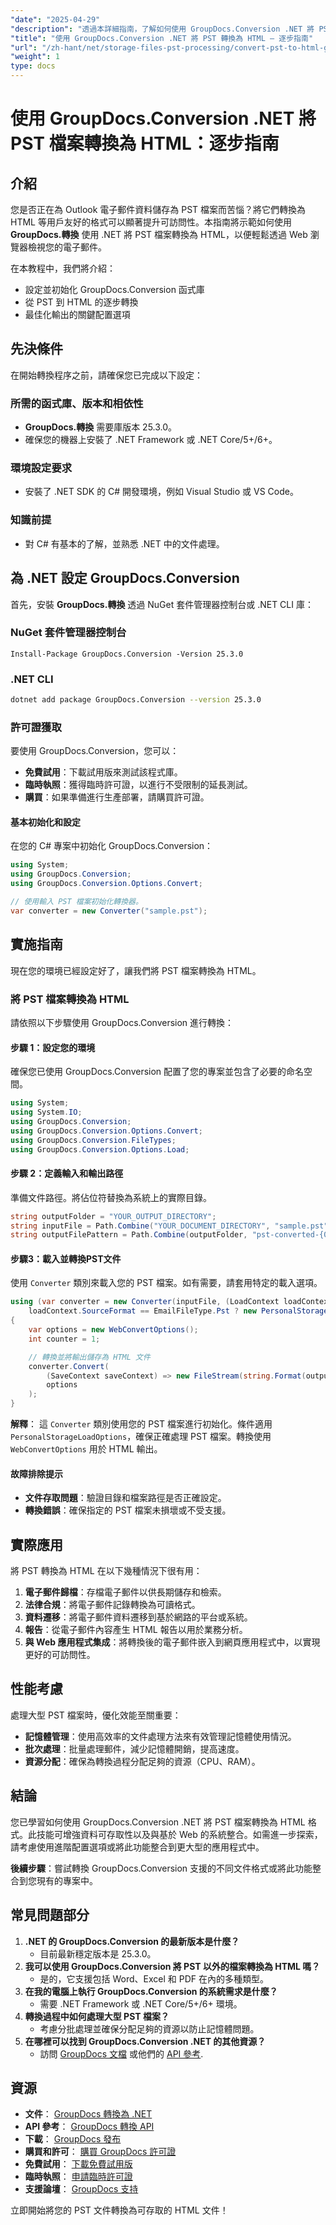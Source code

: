 ```yaml
---
"date": "2025-04-29"
"description": "透過本詳細指南，了解如何使用 GroupDocs.Conversion .NET 將 PST 檔案轉換為 HTML。簡化電子郵件資料的訪問，並提升專案整合度。"
"title": "使用 GroupDocs.Conversion .NET 將 PST 轉換為 HTML — 逐步指南"
"url": "/zh-hant/net/storage-files-pst-processing/convert-pst-to-html-groupdocs-conversion-net/"
"weight": 1
type: docs
---
```

# 使用 GroupDocs.Conversion .NET 將 PST 檔案轉換為 HTML：逐步指南

## 介紹

您是否正在為 Outlook 電子郵件資料儲存為 PST 檔案而苦惱？將它們轉換為 HTML 等用戶友好的格式可以顯著提升可訪問性。本指南將示範如何使用 **GroupDocs.轉換** 使用 .NET 將 PST 檔案轉換為 HTML，以便輕鬆透過 Web 瀏覽器檢視您的電子郵件。

在本教程中，我們將介紹：
- 設定並初始化 GroupDocs.Conversion 函式庫
- 從 PST 到 HTML 的逐步轉換
- 最佳化輸出的關鍵配置選項

## 先決條件

在開始轉換程序之前，請確保您已完成以下設定：

### 所需的函式庫、版本和相依性

- **GroupDocs.轉換** 需要庫版本 25.3.0。
- 確保您的機器上安裝了 .NET Framework 或 .NET Core/5+/6+。

### 環境設定要求

- 安裝了 .NET SDK 的 C# 開發環境，例如 Visual Studio 或 VS Code。

### 知識前提

- 對 C# 有基本的了解，並熟悉 .NET 中的文件處理。

## 為 .NET 設定 GroupDocs.Conversion

首先，安裝 **GroupDocs.轉換** 透過 NuGet 套件管理器控制台或 .NET CLI 庫：

### NuGet 套件管理器控制台
```shell
Install-Package GroupDocs.Conversion -Version 25.3.0
```

### .NET CLI
```bash
dotnet add package GroupDocs.Conversion --version 25.3.0
```

### 許可證獲取

要使用 GroupDocs.Conversion，您可以：
- **免費試用**：下載試用版來測試該程式庫。
- **臨時執照**：獲得臨時許可證，以進行不受限制的延長測試。
- **購買**：如果準備進行生產部署，請購買許可證。

#### 基本初始化和設定

在您的 C# 專案中初始化 GroupDocs.Conversion：
```csharp
using System;
using GroupDocs.Conversion;
using GroupDocs.Conversion.Options.Convert;

// 使用輸入 PST 檔案初始化轉換器。
var converter = new Converter("sample.pst");
```

## 實施指南

現在您的環境已經設定好了，讓我們將 PST 檔案轉換為 HTML。

### 將 PST 檔案轉換為 HTML

請依照以下步驟使用 GroupDocs.Conversion 進行轉換：

#### 步驟 1：設定您的環境
確保您已使用 GroupDocs.Conversion 配置了您的專案並包含了必要的命名空間。
```csharp
using System;
using System.IO;
using GroupDocs.Conversion;
using GroupDocs.Conversion.Options.Convert;
using GroupDocs.Conversion.FileTypes;
using GroupDocs.Conversion.Options.Load;
```
#### 步驟 2：定義輸入和輸出路徑
準備文件路徑。將佔位符替換為系統上的實際目錄。
```csharp
string outputFolder = "YOUR_OUTPUT_DIRECTORY";
string inputFile = Path.Combine("YOUR_DOCUMENT_DIRECTORY", "sample.pst");
string outputFilePattern = Path.Combine(outputFolder, "pst-converted-{0}-to.html");
```
#### 步驟3：載入並轉換PST文件
使用 `Converter` 類別來載入您的 PST 檔案。如有需要，請套用特定的載入選項。
```csharp
using (var converter = new Converter(inputFile, (LoadContext loadContext) => 
    loadContext.SourceFormat == EmailFileType.Pst ? new PersonalStorageLoadOptions() : null))
{
    var options = new WebConvertOptions();
    int counter = 1;

    // 轉換並將輸出儲存為 HTML 文件
    converter.Convert(
        (SaveContext saveContext) => new FileStream(string.Format(outputFilePattern, counter++), FileMode.Create),
        options
    );
}
```
**解釋**： 這 `Converter` 類別使用您的 PST 檔案進行初始化。條件適用 `PersonalStorageLoadOptions`，確保正確處理 PST 檔案。轉換使用 `WebConvertOptions` 用於 HTML 輸出。

#### 故障排除提示
- **文件存取問題**：驗證目錄和檔案路徑是否正確設定。
- **轉換錯誤**：確保指定的 PST 檔案未損壞或不受支援。

## 實際應用
將 PST 轉換為 HTML 在以下幾種情況下很有用：
1. **電子郵件歸檔**：存檔電子郵件以供長期儲存和檢索。
2. **法律合規**：將電子郵件記錄轉換為可讀格式。
3. **資料遷移**：將電子郵件資料遷移到基於網路的平台或系統。
4. **報告**：從電子郵件內容產生 HTML 報告以用於業務分析。
5. **與 Web 應用程式集成**：將轉換後的電子郵件嵌入到網頁應用程式中，以實現更好的可訪問性。

## 性能考慮
處理大型 PST 檔案時，優化效能至關重要：
- **記憶體管理**：使用高效率的文件處理方法來有效管理記憶體使用情況。
- **批次處理**：批量處理郵件，減少記憶體開銷，提高速度。
- **資源分配**：確保為轉換過程分配足夠的資源（CPU、RAM）。

## 結論
您已學習如何使用 GroupDocs.Conversion .NET 將 PST 檔案轉換為 HTML 格式。此技能可增強資料可存取性以及與基於 Web 的系統整合。如需進一步探索，請考慮使用進階配置選項或將此功能整合到更大型的應用程式中。

**後續步驟**：嘗試轉換 GroupDocs.Conversion 支援的不同文件格式或將此功能整合到您現有的專案中。

## 常見問題部分
1. **.NET 的 GroupDocs.Conversion 的最新版本是什麼？**
   - 目前最新穩定版本是 25.3.0。
2. **我可以使用 GroupDocs.Conversion 將 PST 以外的檔案轉換為 HTML 嗎？**
   - 是的，它支援包括 Word、Excel 和 PDF 在內的多種類型。
3. **在我的電腦上執行 GroupDocs.Conversion 的系統需求是什麼？**
   - 需要 .NET Framework 或 .NET Core/5+/6+ 環境。
4. **轉換過程中如何處理大型 PST 檔案？**
   - 考慮分批處理並確保分配足夠的資源以防止記憶體問題。
5. **在哪裡可以找到 GroupDocs.Conversion .NET 的其他資源？**
   - 訪問 [GroupDocs 文檔](https://docs.groupdocs.com/conversion/net/) 或他們的 [API 參考](https://reference。groupdocs.com/conversion/net/).

## 資源
- **文件**： [GroupDocs 轉換為 .NET](https://docs.groupdocs.com/conversion/net/)
- **API 參考**： [GroupDocs 轉換 API](https://reference.groupdocs.com/conversion/net/)
- **下載**： [GroupDocs 發布](https://releases.groupdocs.com/conversion/net/)
- **購買和許可**： [購買 GroupDocs 許可證](https://purchase.groupdocs.com/buy)
- **免費試用**： [下載免費試用版](https://releases.groupdocs.com/conversion/net/)
- **臨時執照**： [申請臨時許可證](https://purchase.groupdocs.com/temporary-license/)
- **支援論壇**： [GroupDocs 支持](https://forum.groupdocs.com/c/conversion/10)

立即開始將您的 PST 文件轉換為可存取的 HTML 文件！